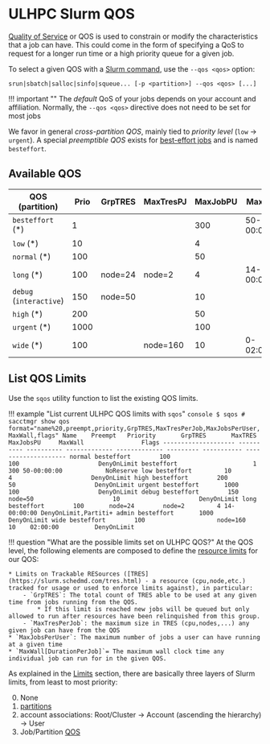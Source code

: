 # ULHPC Slurm QOS

[Quality of Service](https://slurm.schedmd.com/qos.html) or QOS is used to constrain or modify the characteristics that a job can have. This could come in the form of specifying a QoS to request for a longer run time or a high priority queue for a given job.

To select a given QOS with a [Slurm command](commands.md), use the `--qos <qos>` option:

```
srun|sbatch|salloc|sinfo|squeue... [-p <partition>] --qos <qos> [...]
```

!!! important ""
    The _default_ QoS of your jobs depends on your account and affiliation. Normally, the `--qos <qos>` directive does not need to be set for most jobs

We favor in general _cross-partition QOS_, mainly tied to _priority level_ (`low` $\rightarrow$ `urgent`). A special _preemptible QOS_ exists for [best-effort jobs](../jobs/best-effort.md) and is named `besteffort`.

## Available QOS

<!--qos-start-->

| QOS          (partition)       | Prio | GrpTRES | MaxTresPJ | MaxJobPU | MaxWall     |
|--------------------------------|------|---------|-----------|----------|-------------|
| `besteffort`  (\*)             | 1    |         |           | 300      | 50-00:00:00 |
| `low`         (\*)             | 10   |         |           | 4        |             |
| `normal`      (\*)             | 100  |         |           | 50       |             |
| `long`        (\*)             | 100  | node=24 | node=2    | 4        | 14-00:00:00 |
| `debug`       (`interactive`)  | 150  | node=50 |           | 10       |             |
| `high`        (\*)             | 200  |         |           | 50       |             |
| `urgent`      (\*)             | 1000 |         |           | 100      |             |
| `wide`        (\*)             | 100  |         | node=160  | 10       | 0-02:00:00  |

<!--qos-end-->

## List QOS Limits

<!--limits-start-->

Use the `sqos` utility function to list the existing QOS limits.

!!! example "List current ULHPC QOS limits with `sqos`"
    ```console
    $ sqos
    # sacctmgr show qos  format="name%20,preempt,priority,GrpTRES,MaxTresPerJob,MaxJobsPerUser,MaxWall,flags"
                    Name    Preempt   Priority       GrpTRES       MaxTRES MaxJobsPU     MaxWall                Flags
    -------------------- ---------- ---------- ------------- ------------- --------- ----------- --------------------
                  normal besteffort        100                                   100                      DenyOnLimit
              besteffort                     1                                   300 50-00:00:00            NoReserve
                     low besteffort         10                                     4                      DenyOnLimit
                    high besteffort        200                                    50                      DenyOnLimit
                  urgent besteffort       1000                                   100                      DenyOnLimit
                   debug besteffort        150       node=50                      10                      DenyOnLimit
                    long besteffort        100       node=24        node=2         4 14-00:00:00 DenyOnLimit,Partiti+
                   admin besteffort       1000                                                            DenyOnLimit
                    wide besteffort        100                    node=160        10    02:00:00          DenyOnLimit
    ```

<!--limits-end-->

!!! question "What are the possible limits set on ULHPC QOS?"
    At the QOS level, the following elements are composed to define the [resource limits](https://slurm.schedmd.com/resource_limits.html) for our QOS:

    * Limits on Trackable RESources ([TRES](https://slurm.schedmd.com/tres.html) - a resource (cpu,node,etc.) tracked for usage or used to enforce limits against), in particular:
        - `GrpTRES`: The total count of TRES able to be used at any given time from jobs running from the QOS.
            * If this limit is reached new jobs will be queued but only allowed to run after resources have been relinquished from this group.
        - `MaxTresPerJob`: the maximum size in TRES (cpu,nodes,...) any given job can have from the QOS
    * `MaxJobsPerUser`: The maximum number of jobs a user can have running at a given time
    * `MaxWall[DurationPerJob]`= The maximum wall clock time any individual job can run for in the given QOS.

As explained in the [Limits](../jobs/limits.md) section, there are basically three layers of Slurm limits, from least to most priority:

0. None
1. [partitions](partitions.md)
2. account associations: Root/Cluster -> Account (ascending the hierarchy) -> User
3. Job/Partition [QOS](#)
